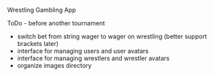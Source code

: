 Wrestling Gambling App

ToDo - before another tournament
- switch bet from string wager to wager on wrestling (better support brackets later)
- interface for managing users and user avatars
- interface for managing wrestlers and wrestler avatars
- organize images directory
